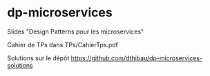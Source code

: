 # dp-microservices

Slides "Design Patterns pour les microservices"

Cahier de TPs dans TPs/CahierTps.pdf

Solutions sur le dépôt https://github.com/dthibau/dp-microservices-solutions
